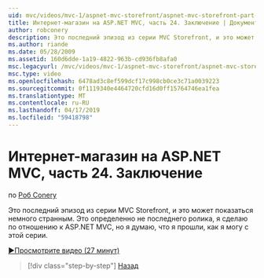 ```yaml
---
uid: mvc/videos/mvc-1/aspnet-mvc-storefront/aspnet-mvc-storefront-part-24-finis
title: Интернет-магазин на ASP.NET MVC, часть 24. Заключение | Документация Майкрософт
author: robconery
description: Это последний эпизод из серии MVC Storefront, и это может показаться немного странным. Это определенно не последнего ролика, я сделаю по отношению к ASP.NET...
ms.author: riande
ms.date: 05/28/2009
ms.assetid: 160d6dde-1a19-4822-963b-cd936fb8afa0
msc.legacyurl: /mvc/videos/mvc-1/aspnet-mvc-storefront/aspnet-mvc-storefront-part-24-finis
msc.type: video
ms.openlocfilehash: 6478ad3c8ef599dcf17c998cb0ce3c71a0039223
ms.sourcegitcommit: 0f1119340e4464720cfd16d0ff15764746ea1fea
ms.translationtype: MT
ms.contentlocale: ru-RU
ms.lasthandoff: 04/17/2019
ms.locfileid: "59418798"
---
```

# <a name="aspnet-mvc-storefront-part-24-finis"></a>Интернет-магазин на ASP.NET MVC, часть 24. Заключение

по [Роб Conery](https://github.com/robconery)

Это последний эпизод из серии MVC Storefront, и это может показаться немного странным. Это определенно не последнего ролика, я сделаю по отношению к ASP.NET MVC, но я думаю, что я прошли, как я могу с этой серии.

[&#9654;Просмотрите видео (27 минут)](https://channel9.msdn.com/Blogs/ASP-NET-Site-Videos/aspnet-mvc-storefront-part-24-finis)

> [!div class="step-by-step"]
> [Назад](aspnet-mvc-storefront-part-23-getting-started-with-domain-driven-design.md)
